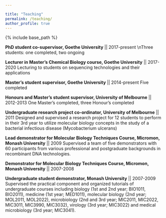 ```yaml
---

title: "Teaching"
permalink: /teaching/
author_profile: true
---
```


{% include base_path %}

**PhD student co-supervisor, Goethe University** || 2017-present
\nThree students: one completed, two ongoing

**Lecturer in Master’s Chemical Biology course, Goethe University** || 2017-2020
Lecturing to students on sequencing technologies and their applications

**Master’s student supervisor, Goethe University** || 2014-present
Five completed		

**Honours and Master’s student supervisor, University of Melbourne** || 2012-2013
One Master’s completed, three Honour’s completed

**Undergraduate research project co-ordinator, University of Melbourne** || 2011
Designed and supervised a research project for 12 students to perform in their 3rd year to utilize molecular biology concepts in the study of a bacterial infectious disease (Mycobacterium ulcerans)

**Lead demonstrator for Molecular Biology Techniques Course, Micromon, Monash University** || 2009
Supervised a team of five demonstrators with 60 participants from various professional and postgraduate backgrounds in recombinant DNA technologies.

**Demonstrator for Molecular Biology Techniques Course, Micromon, Monash University** || 2007-2008

**Undergraduate student demonstrator, Monash University** || 2007-2009
Supervised the practical component and organized tutorials of undergraduate courses including biology (1st and 2nd year; BIO1011, BIO2011), medicine (1st year; MED1011), molecular biology (2nd year; MOL2011, MOL2022), microbiology (2nd and 3rd year; MIC2011, MIC2022, MIC3011, MIC3990, MIC3032), virology (3rd year; MIC3022) and medical microbiology (3rd year; MIC3041).

